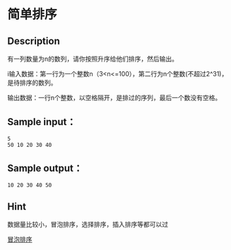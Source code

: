 # 简单排序

## Description

有一列数量为n的数列，请你按照升序给他们排序，然后输出。

i输入数据：第一行为一个整数n（3<n<=100），第二行为n个整数(不超过2^31)，是待排序的数列。

输出数据：一行n个整数，以空格隔开，是排过的序列，最后一个数没有空格。

 

## Sample input：
```
5
50 10 20 30 40
```

## Sample output：
```
10 20 30 40 50
```
## Hint

数据量比较小，冒泡排序，选择排序，插入排序等都可以过

[冒泡排序](http://baike.baidu.com/link?url=cj8iGORHkCGCHlm2Jb-EexSRzX-jvISHn3Z5ycHV9ikI8OfA7Ww7SweOyWk384DLuCog_csRyTGXjm9dCv-OahideecFMe-BunjuDcKVRvmTKZnpYko2luRFk697aiOz)

